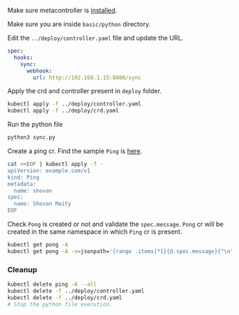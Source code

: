 Make sure metacontroller is [installed](https://github.com/shovanmaity/metacontroller-by-example/tree/master/metacontroller).

Make sure you are inside `basic/python` directory.

Edit the `../deploy/controller.yaml` file and update the URL.
```yaml
spec:
  hooks:
    sync:
      webhook:
        url: http://192.168.1.15:8080/sync
```
Apply the crd and controller present in `deploy` folder.
```bash
kubectl apply -f ../deploy/controller.yaml
kubectl apply -f ../deploy/crd.yaml
```
Run the python file
```bash
python3 sync.py
```
Create a ping cr. Find the sample `Ping` is [here](https://github.com/shovanmaity/metacontroller-by-example/blob/master/basic/deploy/ping.yaml).
```bash
cat <<EOF | kubectl apply -f -
apiVersion: example.com/v1
kind: Ping
metadata:
  name: shovan
spec:
  name: Shovan Maity
EOF
```
Check `Pong` is created or not and validate the `spec.message`. `Pong` cr will be created in the same namespace in which `Ping` cr is present.
```bash
kubectl get pong -A
kubectl get pong -A -o=jsonpath='{range .items[*]}{@.spec.message}{"\n"}{end}'
```
### Cleanup
```bash
kubectl delete ping -A --all
kubectl delete -f ../deploy/controller.yaml
kubectl delete -f ../deploy/crd.yaml
# Stop the python file execution.
```
